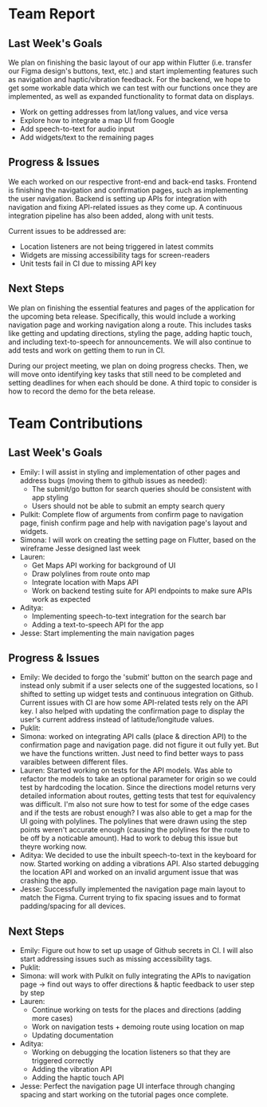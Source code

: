 # Team Report

## Last Week's Goals
We plan on finishing the basic layout of our app within Flutter (i.e. transfer our Figma design's buttons, text, etc.) and start implementing 
features such as navigation and haptic/vibration feedback. For the backend, we hope to get some workable data which we can test with our functions 
once they are implemented, as well as expanded functionality to format data on displays.
- Work on getting addresses from lat/long values, and vice versa
- Explore how to integrate a map UI from Google
- Add speech-to-text for audio input
- Add widgets/text to the remaining pages

## Progress & Issues
We each worked on our respective front-end and back-end tasks. Frontend is finishing the navigation and confirmation pages, such as implementing the user navigation. Backend is setting up APIs for integration with navigation and fixing API-related issues as they come up. A continuous integration pipeline has also been added, along with unit tests.

Current issues to be addressed are:
- Location listeners are not being triggered in latest commits
- Widgets are missing accessibility tags for screen-readers
- Unit tests fail in CI due to missing API key

## Next Steps
We plan on finishing the essential features and pages of the application for the upcoming beta release. Specifically, this would include a working navigation page and working navigation along a route. This includes tasks like getting and updating directions, styling the page, adding haptic touch, and including text-to-speech for announcements. We will also continue to add tests and work on getting them to run in CI.

During our project meeting, we plan on doing progress checks. Then, we will move onto identifying key tasks that still need to be completed and setting deadlines for when each should be done. A third topic to consider is how to record the demo for the beta release.

# Team Contributions

## Last Week's Goals
- Emily: I will assist in styling and implementation of other pages and address bugs (moving them to github issues as needed):
   - The submit/go button for search queries should be consistent with app styling
   - Users should not be able to submit an empty search query
- Pulkit: Complete flow of arguments from confirm page to navigation page, finish confirm page and help with navigation page's layout and widgets.
- Simona: I will work on creating the setting page on Flutter, based on the wireframe Jesse designed last week
- Lauren:
    - Get Maps API working for background of UI
    - Draw polylines from route onto map
    - Integrate location with Maps API
    - Work on backend testing suite for API endpoints to make sure APIs work as expected
- Aditya:
    - Implementing speech-to-text integration for the search bar
    - Adding a text-to-speech API for the app
- Jesse: Start implementing the main navigation pages

## Progress & Issues
- Emily: We decided to forgo the 'submit' button on the search page and instead only submit if a user selects one of the suggested locations, so I shifted to setting up widget tests and continuous integration on Github. Current issues with CI are how some API-related tests rely on the API key. I also helped with updating the confirmation page to display the user's current address instead of latitude/longitude values.
- Puklit:
- Simona: worked on integrating API calls (place & direction API) to the confirmation page and navigation page. did not figure it out fully yet. But we have the functions written. Just need to find better ways to pass varaibles between different files.
- Lauren: Started working on tests for the API models. Was able to refactor the models to take an optional parameter for origin so we could test by hardcoding the location. Since the directions model returns very detailed information about routes, getting tests that test for equivalency was difficult. I'm also not sure how to test for some of the edge cases and if the tests are robust enough? I was also able to get a map for the UI going with polylines. The polylines that were drawn using the step points weren't accurate enough (causing the polylines for the route to be off by a noticable amount). Had to work to debug this issue but theyre working now.
- Aditya: We decided to use the inbuilt speech-to-text in the keyboard for now. Started working on adding a vibrations API. Also started debugging the location API and worked on an invalid argument issue that was crashing the app.
- Jesse: Successfully implemented the navigation page main layout to match the Figma. Current trying to fix spacing issues and to format padding/spacing for all devices.

## Next Steps
- Emily: Figure out how to set up usage of Github secrets in CI. I will also start addressing issues such as missing accessibility tags.
- Puklit:
- Simona: will work with Pulkit on fully integrating the APIs to navigation page -> find out ways to offer directions & haptic feedback to user step by step
- Lauren:
    - Continue working on tests for the places and directions (adding more cases)
    - Work on navigation tests + demoing route using location on map
    - Updating documentation
- Aditya:
    - Working on debugging the location listeners so that they are triggered correctly
    - Adding the vibration API
    - Adding the haptic touch API
- Jesse: Perfect the navigation page UI interface through changing spacing and start working on the tutorial pages once complete.
